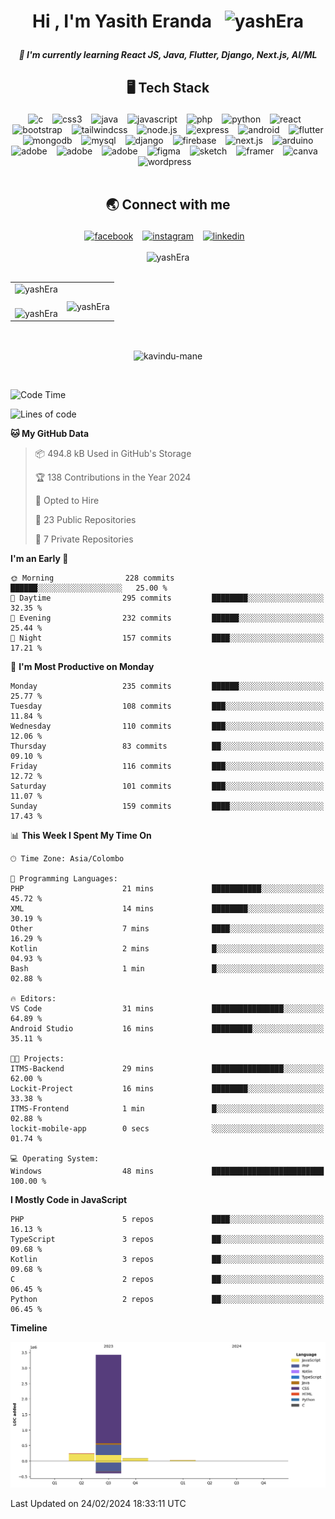 <!--START_SECTION:TITLE-->
# <p align = center>Hi , I'm Yasith Eranda &ensp;<img src="https://media.giphy.com/media/hvRJCLFzcasrR4ia7z/giphy.gif" alt= "yashEra" width="35"></p>
<!--END_SECTION:TITLE-->

<!--START_SECTION:SUBTITLE-->
 <!-- <p align = center>A passionate frontend developer from Sri Lanka</p> -->
<!--END_SECTION:SUBTITLE-->

<!--START_SECTION:WORK-->
***<p align = center>🌱 I'm currently learning React JS, Java, Flutter, Django, Next.js, AI/ML</p>***
<!--END_SECTION:WORK-->

<!--START_SECTION:SKILL-->
## <p align = center> 🖥️ 	Tech Stack </p>
<div align = center>
<img src="https://img.shields.io/badge/c-%23555555.svg?style=flat-square&logo=c&logoColor=white" alt=c /> &ensp;
<img src="https://img.shields.io/badge/css3-%23563d7c.svg?style=flat-square&logo=css3&logoColor=white" alt=css3 /> &ensp;
<img src="https://img.shields.io/badge/java-%23b07219.svg?style=flat-square&logo=java&logoColor=white" alt=java /> &ensp;
<img src="https://img.shields.io/badge/javascript-%23f1e05a.svg?style=flat-square&logo=javascript&logoColor=white" alt=javascript /> &ensp;
<img src="https://img.shields.io/badge/php-%234F5D95.svg?style=flat-square&logo=php&logoColor=white" alt=php /> &ensp;
<img src="https://img.shields.io/badge/python-%233572A5.svg?style=flat-square&logo=python&logoColor=white" alt=python /> &ensp;
<img src="https://img.shields.io/badge/react-%2361dbfb.svg?style=flat-square&logo=react&logoColor=white" alt=react /> &ensp;
<img src="https://img.shields.io/badge/bootstrap-%23553c7b.svg?style=flat-square&logo=bootstrap&logoColor=white" alt=bootstrap /> &ensp;
<img src="https://img.shields.io/badge/tailwindcss-%233fb3e0.svg?style=flat-square&logo=tailwindcss&logoColor=white" alt=tailwindcss /> &ensp;
<img src="https://img.shields.io/badge/node.js-%233c873a.svg?style=flat-square&logo=node.js&logoColor=white" alt=node.js /> &ensp;
<img src="https://img.shields.io/badge/express-%23626361.svg?style=flat-square&logo=express&logoColor=white" alt=express /> &ensp;
<img src="https://img.shields.io/badge/android-%2332DE84.svg?style=flat-square&logo=android&logoColor=white" alt=android /> &ensp;
<img src="https://img.shields.io/badge/flutter-%2342A5F5.svg?style=flat-square&logo=flutter&logoColor=white" alt=flutter /> &ensp;
<img src="https://img.shields.io/badge/mongodb-%234db33d.svg?style=flat-square&logo=mongodb&logoColor=white" alt=mongodb /> &ensp;
<img src="https://img.shields.io/badge/mysql-%2300758f.svg?style=flat-square&logo=mysql&logoColor=white" alt=mysql /> &ensp;
<img src="https://img.shields.io/badge/django-%23092e20.svg?style=flat-square&logo=django&logoColor=white" alt=django /> &ensp;
<img src="https://img.shields.io/badge/firebase-%23FFA000.svg?style=flat-square&logo=firebase&logoColor=white" alt=firebase /> &ensp;
<img src="https://img.shields.io/badge/next.js-%23262526.svg?style=flat-square&logo=next.js&logoColor=white" alt=next.js /> &ensp;
<img src="https://img.shields.io/badge/arduino-%2300979C.svg?style=flat-square&logo=arduino&logoColor=white" alt=arduino /> &ensp;
<img src="https://img.shields.io/badge/adobe illustrator-%23bfb034.svg?style=flat-square&logo=adobe illustrator&logoColor=white" alt=adobe illustrator /> &ensp;
<img src="https://img.shields.io/badge/adobe photoshop-%2318152E.svg?style=flat-square&logo=adobe photoshop&logoColor=white" alt=adobe photoshop /> &ensp;
<img src="https://img.shields.io/badge/adobe xd-%2346034a.svg?style=flat-square&logo=adobe xd&logoColor=white" alt=adobe xd /> &ensp;
<img src="https://img.shields.io/badge/figma-%2300d47b.svg?style=flat-square&logo=figma&logoColor=white" alt=figma /> &ensp;
<img src="https://img.shields.io/badge/sketch-%23f9a52c.svg?style=flat-square&logo=sketch&logoColor=white" alt=sketch /> &ensp;
<img src="https://img.shields.io/badge/framer-%23026396.svg?style=flat-square&logo=framer&logoColor=white" alt=framer /> &ensp;
<img src="https://img.shields.io/badge/canva-%236a3be4.svg?style=flat-square&logo=canva&logoColor=white" alt=canva /> &ensp;
<img src="https://img.shields.io/badge/wordpress-%233473d9.svg?style=flat-square&logo=wordpress&logoColor=white" alt=wordpress /> &ensp;
</div>
<!--END_SECTION:SKILL--><br/>

<!--START_SECTION:SOCIAL-->
## <p align = center> 🌏 	Connect with me </p>
<div align = center>
<a href=https://facebook.com/yash.era1998 ><img src="https://img.shields.io/badge/facebook-yash.era1998-%230165E1.svg?style=flat&logo=facebook&logoColor=white" 
                alt=facebook /></a> &ensp;
<a href=https://instagram.com/__yash__er__ ><img src="https://img.shields.io/badge/instagram-__yash__er__-%23E1306C.svg?style=flat&logo=instagram&logoColor=white" 
                alt=instagram /></a> &ensp;
<a href=https://www.linkedin.com/in/yasitheranda><img src="https://img.shields.io/badge/linkedin-yasith--eranda--yapa--amarasekara-%230072b1.svg?style=flat&logo=linkedin&logoColor=white" 
                alt=linkedin /></a> &ensp;
</div>
<!--END_SECTION:SOCIAL--><br/>

<!--START_SECTION:PROFILE-VIEWS-->
<div align = "center">
    <img src = "https://komarev.com/ghpvc/?username=yashEra&color=blue&style=flat" alt = "yashEra"/> 
</div>
<!--END_SECTION:PROFILE-VIEWS--><br/>

<!--START_SECTION:README-STATS-->
<div align="center">
    <table>
        <tr>
            <td align="right">
<div align = "center">
    <img src = "https://github-readme-stats.vercel.app/api?username=yashEra&show_icons=true&theme=blueberry&hide_border=false&include_all_commits=false&count_private=true" alt = "yashEra"/> 
</div>
            </td>
            <td rowspan="2">
<!--END_SECTION:README-STATS--><br/>

<!--START_SECTION:README-STATS-LANGUAGES-->
<div align = "center">
    <img src = "https://github-readme-stats.vercel.app/api/top-langs/?username=yashEra&langs_count=8&theme=blueberry&hide_border=false" alt = "yashEra"/> 
</div>
            </td>
        </tr>
        <tr>
            <td>
<!--END_SECTION:README-STATS-LANGUAGES--><br/>

<!--START_SECTION:STREAK-STATS-->
<div align = "center">
    <img src = "https://streak-stats.demolab.com/?user=yashEra&theme=blueberry&hide_border=true" alt = "yashEra"/> 
</div>
            </td>
        </tr>
    </table>
</div>
<!--END_SECTION:STREAK-STATS--><br/>

<!--START_SECTION:PROFILE-TROPHY
<div align = "center">
    <img src = "https://github-profile-trophy.vercel.app/?username=yashEra&theme=dracula&no-frame=false&no-bg=false&margin-w=2&column=-1" alt = "yashEra"/> 
</div>-->
<p align="center"><img align="center" src="https://github-profile-trophy.vercel.app/?username=yashEra&theme=radical&no-frame=false&no-bg=false&margin-w=5&margin-h=5&column=4" alt="kavindu-mane" /></p>

<!--END_SECTION:PROFILE-TROPHY--><br/>

<!--START_SECTION:waka-->
![Code Time](http://img.shields.io/badge/Code%20Time-64%20hrs%2015%20mins-blue)

![Lines of code](https://img.shields.io/badge/From%20Hello%20World%20I%27ve%20Written-3.8%20million%20lines%20of%20code-blue)

**🐱 My GitHub Data** 

> 📦 494.8 kB Used in GitHub's Storage 
 > 
> 🏆 138 Contributions in the Year 2024
 > 
> 💼 Opted to Hire
 > 
> 📜 23 Public Repositories 
 > 
> 🔑 7 Private Repositories 
 > 
**I'm an Early 🐤** 

```text
🌞 Morning                228 commits         ██████░░░░░░░░░░░░░░░░░░░   25.00 % 
🌆 Daytime                295 commits         ████████░░░░░░░░░░░░░░░░░   32.35 % 
🌃 Evening                232 commits         ██████░░░░░░░░░░░░░░░░░░░   25.44 % 
🌙 Night                  157 commits         ████░░░░░░░░░░░░░░░░░░░░░   17.21 % 
```
📅 **I'm Most Productive on Monday** 

```text
Monday                   235 commits         ██████░░░░░░░░░░░░░░░░░░░   25.77 % 
Tuesday                  108 commits         ███░░░░░░░░░░░░░░░░░░░░░░   11.84 % 
Wednesday                110 commits         ███░░░░░░░░░░░░░░░░░░░░░░   12.06 % 
Thursday                 83 commits          ██░░░░░░░░░░░░░░░░░░░░░░░   09.10 % 
Friday                   116 commits         ███░░░░░░░░░░░░░░░░░░░░░░   12.72 % 
Saturday                 101 commits         ███░░░░░░░░░░░░░░░░░░░░░░   11.07 % 
Sunday                   159 commits         ████░░░░░░░░░░░░░░░░░░░░░   17.43 % 
```


📊 **This Week I Spent My Time On** 

```text
🕑︎ Time Zone: Asia/Colombo

💬 Programming Languages: 
PHP                      21 mins             ███████████░░░░░░░░░░░░░░   45.72 % 
XML                      14 mins             ████████░░░░░░░░░░░░░░░░░   30.19 % 
Other                    7 mins              ████░░░░░░░░░░░░░░░░░░░░░   16.29 % 
Kotlin                   2 mins              █░░░░░░░░░░░░░░░░░░░░░░░░   04.93 % 
Bash                     1 min               █░░░░░░░░░░░░░░░░░░░░░░░░   02.88 % 

🔥 Editors: 
VS Code                  31 mins             ████████████████░░░░░░░░░   64.89 % 
Android Studio           16 mins             █████████░░░░░░░░░░░░░░░░   35.11 % 

🐱‍💻 Projects: 
ITMS-Backend             29 mins             ████████████████░░░░░░░░░   62.00 % 
Lockit-Project           16 mins             ████████░░░░░░░░░░░░░░░░░   33.38 % 
ITMS-Frontend            1 min               █░░░░░░░░░░░░░░░░░░░░░░░░   02.88 % 
lockit-mobile-app        0 secs              ░░░░░░░░░░░░░░░░░░░░░░░░░   01.74 % 

💻 Operating System: 
Windows                  48 mins             █████████████████████████   100.00 % 
```

**I Mostly Code in JavaScript** 

```text
PHP                      5 repos             ████░░░░░░░░░░░░░░░░░░░░░   16.13 % 
TypeScript               3 repos             ██░░░░░░░░░░░░░░░░░░░░░░░   09.68 % 
Kotlin                   3 repos             ██░░░░░░░░░░░░░░░░░░░░░░░   09.68 % 
C                        2 repos             ██░░░░░░░░░░░░░░░░░░░░░░░   06.45 % 
Python                   2 repos             ██░░░░░░░░░░░░░░░░░░░░░░░   06.45 % 
```



**Timeline**

![Lines of Code chart](https://raw.githubusercontent.com/yashEra/yashEra/main/assets/bar_graph.png)


 Last Updated on 24/02/2024 18:33:11 UTC
<!--END_SECTION:waka-->


<!-- Created with CreateME profile readme generator-->
